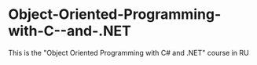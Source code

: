 # Object-Oriented-Programming-with-C--and-.NET
This is the "Object Oriented Programming with C# and .NET" course in RU
